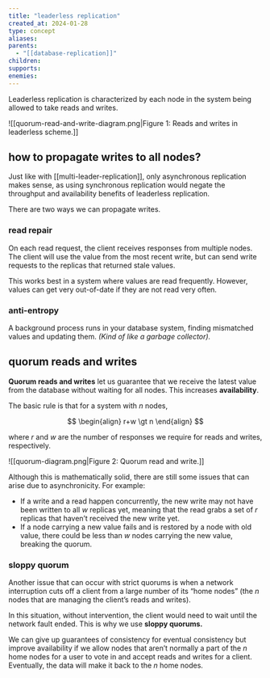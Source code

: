 ```yaml
---
title: "leaderless replication"
created_at: 2024-01-28
type: concept
aliases: 
parents:
  - "[[database-replication]]"
children: 
supports: 
enemies:
---
```


Leaderless replication is characterized by each node in the system being allowed to take reads and writes.

![[quorum-read-and-write-diagram.png|Figure 1: Reads and writes in leaderless scheme.]]

## how to propagate writes to all nodes?

Just like with [[multi-leader-replication]], only asynchronous replication makes sense, as using synchronous replication would negate the throughput and availability benefits of leaderless replication.

There are two ways we can propagate writes.

### read repair

On each read request, the client receives responses from multiple nodes. The client will use the value from the most recent write, but can send write requests to the replicas that returned stale values.

This works best in a system where values are read frequently. However, values can get very out-of-date if they are not read very often.

### anti-entropy

A background process runs in your database system, finding mismatched values and updating them. _(Kind of like a garbage collector)._

## quorum reads and writes

**Quorum reads and writes** let us guarantee that we receive the latest value from the database without waiting for all nodes. This increases **availability**.

The basic rule is that for a system with $n$ nodes,

$$
\begin{align}
r+w \gt n
\end{align}
$$

where $r$ and $w$ are the number of responses we require for reads and writes, respectively.

![[quorum-diagram.png|Figure 2: Quorum read and write.]]

Although this is mathematically solid, there are still some issues that can arise due to asynchronicity. For example:

- If a write and a read happen concurrently, the new write may not have been written to all $w$ replicas yet, meaning that the read grabs a set of $r$ replicas that haven’t received the new write yet.
- If a node carrying a new value fails and is restored by a node with old value, there could be less than $w$ nodes carrying the new value, breaking the quorum.

### sloppy quorum

Another issue that can occur with strict quorums is when a network interruption cuts off a client from a large number of its “home nodes” (the $n$ nodes that are managing the client’s reads and writes).

In this situation, without intervention, the client would need to wait until the network fault ended. This is why we use **sloppy quorums.**

We can give up guarantees of consistency for eventual consistency but improve availability if we allow nodes that aren’t normally a part of the $n$ home nodes for a user to vote in and accept reads and writes for a client. Eventually, the data will make it back to the $n$ home nodes.
